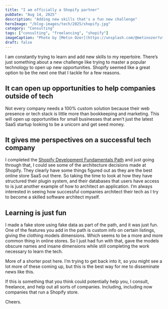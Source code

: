 ```yaml
---
title: "I am officially a Shopify partner"
pubDate: "Aug 14, 2025"
description: "Adding new skills that's a fun new challenge"
heroImage: "/blog-images/tech/2025/shopify.jpg"
category: "Consulting"
tags: ["consulting", "freelancing", "shopify"]
imageCaption: "Photo by [Metin Ozer](https://unsplash.com/@metinozer?utm_content=creditCopyText&utm_medium=referral&utm_source=unsplash) on [Unsplash](https://unsplash.com/photos/a-close-up-of-a-green-sign-with-a-yellow-arrow-CDJdY99SVu4?utm_content=creditCopyText&utm_medium=referral&utm_source=unsplash)"
draft: false
---
```


I am constantly trying to learn and add new skills to my repertoire. There’s just something about a new challenge like trying to master a popular technology to open up new opportunities. Shopify seemed like a great option to be the next one that I tackle for a few reasons.

## It can open up opportunities to help companies outside of tech

Not every company needs a 100% custom solution because their web presence or tech stack is little more than bookkeeping and marketing. This will open up opportunities for small businesses that aren’t just the latest SaaS startup looking to be a unicorn and get seed money.

## It gives me perspectives on a successful tech company

I completed the [Shopify Development Fundamentals Path](https://www.shopifyacademy.com/path/shopify-development-fundamentals) and just going through that, I could see some of the architecture decisions made at Shopify. They clearly have some things figured out as they are the best online store SaaS out there. So taking the time to look at how they have structured their plugin system, and their databases that users have access to is just another example of how to architect an application. I’m always interested in seeing how successful companies architect their tech as I try to become a skilled software architect myself.

## Learning is just fun

I made a fake store using fake data as part of the path, and it was just fun. One of the features you add in the path is custom info on certain listings, giving the clothing models dimensions. Which seems to be a more and more common thing in online stores. So I just had fun with that, gave the models obscure names and insane dimensions while still completing the work necessary to learn the tech.

More of a shorter post here. I’m trying to get back into it, so you might see a lot more of these coming up, but this is the best way for me to disseminate news like this.

If this is something that you think could potentially help you, I consult, freelance, and help out all sorts of companies. Including, including now companies that run a Shopify store.

Cheers.
